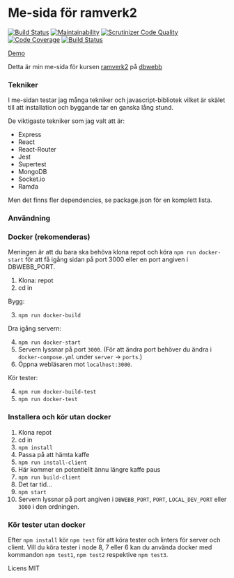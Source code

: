 # Me-sida för ramverk2

[![Build Status](https://travis-ci.org/litemerafrukt/ramverk2.svg?branch=master)](https://travis-ci.org/litemerafrukt/ramverk2)
[![Maintainability](https://api.codeclimate.com/v1/badges/01d16a17f25957ec7f4e/maintainability)](https://codeclimate.com/github/litemerafrukt/ramverk2/maintainability)
[![Scrutinizer Code Quality](https://scrutinizer-ci.com/g/litemerafrukt/ramverk2/badges/quality-score.png?b=master)](https://scrutinizer-ci.com/g/litemerafrukt/ramverk2/?branch=master)
[![Code Coverage](https://scrutinizer-ci.com/g/litemerafrukt/ramverk2/badges/coverage.png?b=master)](https://scrutinizer-ci.com/g/litemerafrukt/ramverk2/?branch=master)
[![Build Status](https://scrutinizer-ci.com/g/litemerafrukt/ramverk2/badges/build.png?b=master)](https://scrutinizer-ci.com/g/litemerafrukt/ramverk2/build-status/master)

[Demo](https://whispering-falls-30453.herokuapp.com/)

Detta är min me-sida för kursen [ramverk2](https://dbwebb.se/kurser/ramverk2) på [dbwebb](https://dbwebb.se)

### Tekniker

I me-sidan testar jag många tekniker och javascript-bibliotek vilket är skälet till att installation och byggande tar en ganska lång stund.

De viktigaste tekniker som jag valt att är:

* Express
* React
* React-Router
* Jest
* Supertest
* MongoDB
* Socket.io
* Ramda

Men det finns fler dependencies, se package.json för en komplett lista.

### Användning

### Docker (rekomenderas)

Meningen är att du bara ska behöva klona repot och köra `npm run docker-start`
för att få igång sidan på port 3000 eller en port angiven i DBWEBB_PORT.

1. Klona: repot
2. cd in

Bygg:

3. `npm run docker-build`

Dra igång servern:

4. `npm run docker-start`
5. Servern lyssnar på port `3000`. (För att ändra port behöver du ändra i `docker-compose.yml` under `server` -> `ports`.)
6. Öppna webläsaren mot `localhost:3000`.

Kör tester:

4. `npm rum docker-build-test`
5. `npm run docker-test`

### Installera och kör utan docker

1. Klona repot
2. cd in
3. `npm install`
4. Passa på att hämta kaffe
5. `npm run install-client`
6. Här kommer en potentiellt ännu längre kaffe paus
7. `npm run build-client`
8. Det tar tid...
9. `npm start`
10. Servern lyssnar på port angiven i `DBWEBB_PORT`, `PORT`, `LOCAL_DEV_PORT`
    eller `3000` i den ordningen.

### Kör tester utan docker

Efter `npm install` kör `npm test` för att köra tester och linters för server
och client. Vill du köra tester i node 8, 7 eller 6 kan du använda docker med
kommandon `npm test1`, `npm test2` respektive `npm test3`.

Licens MIT
